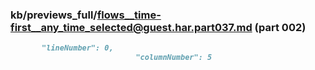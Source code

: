 ### kb/previews_full/flows__time-first__any_time_selected@guest.har.part037.md (part 002)

```md
       "lineNumber": 0,
                            "columnNumber": 5
```

```
